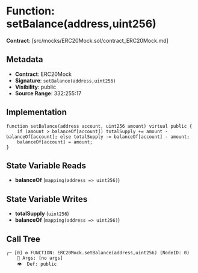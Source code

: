 # Function: setBalance(address,uint256)

**Contract**: [src/mocks/ERC20Mock.sol/contract_ERC20Mock.md]

## Metadata

- **Contract**: ERC20Mock
- **Signature**: `setBalance(address,uint256)`
- **Visibility**: public
- **Source Range**: 332:255:17

## Implementation

```solidity
function setBalance(address account, uint256 amount) virtual public {
    if (amount > balanceOf[account]) totalSupply += amount - balanceOf[account]; else totalSupply -= balanceOf[account] - amount;
    balanceOf[account] = amount;
}
```

## State Variable Reads

- **balanceOf** (`mapping(address => uint256)`)

## State Variable Writes

- **totalSupply** (`uint256`)
- **balanceOf** (`mapping(address => uint256)`)

## Call Tree

```
┌─ [0] ⚙️ FUNCTION: ERC20Mock.setBalance(address,uint256) (NodeID: 0)
    💬 Args: [no args]
    👁️  Def: public
```

